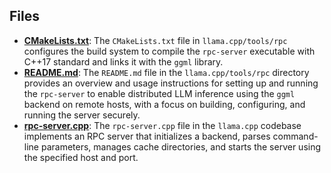 
## Files
- **[CMakeLists.txt](rpc/CMakeLists.txt.driver.md)**: The `CMakeLists.txt` file in `llama.cpp/tools/rpc` configures the build system to compile the `rpc-server` executable with C++17 standard and links it with the `ggml` library.
- **[README.md](rpc/README.md.driver.md)**: The `README.md` file in the `llama.cpp/tools/rpc` directory provides an overview and usage instructions for setting up and running the `rpc-server` to enable distributed LLM inference using the `ggml` backend on remote hosts, with a focus on building, configuring, and running the server securely.
- **[rpc-server.cpp](rpc/rpc-server.cpp.driver.md)**: The `rpc-server.cpp` file in the `llama.cpp` codebase implements an RPC server that initializes a backend, parses command-line parameters, manages cache directories, and starts the server using the specified host and port.
